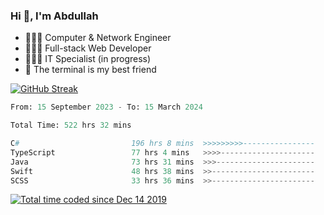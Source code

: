 <h3>Hi 👋, I'm Abdullah</h3>

- 👷🏼‍♂️ Computer & Network Engineer
- 👨🏻‍💻 Full-stack Web Developer
- 👨🏻‍💻 IT Specialist (in progress)
- 🖤 The terminal is my best friend

[![GitHub Streak](https://streak-stats.demolab.com?user=al3bad&theme=transparent&date_format=j%20M%5B%20Y%5D)](https://git.io/streak-stats)

<!--START_SECTION:waka-->

```python
From: 15 September 2023 - To: 15 March 2024

Total Time: 522 hrs 32 mins

C#                         196 hrs 8 mins  >>>>>>>>>----------------   37.18 %
TypeScript                 77 hrs 4 mins   >>>>---------------------   14.61 %
Java                       73 hrs 31 mins  >>>----------------------   13.94 %
Swift                      48 hrs 38 mins  >>-----------------------   09.22 %
SCSS                       33 hrs 36 mins  >>-----------------------   06.37 %
```

<!--END_SECTION:waka-->

<p>
  <a href="https://wakatime.com/@ce2a2aac-0d6b-4d65-b864-8a4bcaf12967"><img src="https://wakatime.com/badge/user/ce2a2aac-0d6b-4d65-b864-8a4bcaf12967.svg" alt="Total time coded since Dec 14 2019" /></a>
</p>
